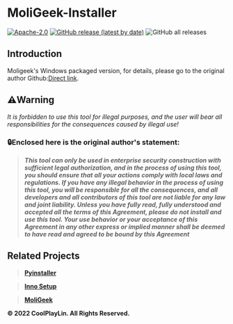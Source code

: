 # MoliGeek-Installer

[![Apache-2.0](https://img.shields.io/badge/License-Apache%20License%202.0-blue)](https://choosealicense.com/licenses/apache-2.0/)
[![GitHub release (latest by date)](https://img.shields.io/github/v/release/CoolPlayLin/MoliGeek-Installer)](https://github.com/CoolPlayLin/MoliGeek-Installer/releases/latest/)
![GitHub all releases](https://img.shields.io/github/downloads/CoolPlayLin/MoliGeek-Installer/total)

## **Introduction**

Moligeek's Windows packaged version, for details, please go to the original author Github:[Direct link](https://github.com/CoolPlayLin/MoliGeek-Installer#related-projects).

## ⚠️**Warning**

*It is forbidden to use this tool for illegal purposes, and the user will bear all responsibilities for the consequences caused by illegal use!*

### 🔒**Enclosed here is the original author's statement:**

>***This tool can only be used in enterprise security construction with sufficient legal authorization, and in the process of using this tool, you should ensure that all your actions comply with local laws and regulations. If you have any illegal behavior in the process of using this tool, you will be responsible for all the consequences, and all developers and all contributors of this tool are not liable for any law and joint liability. Unless you have fully read, fully understood and accepted all the terms of this Agreement, please do not install and use this tool. Your use behavior or your acceptance of this Agreement in any other express or implied manner shall be deemed to have read and agreed to be bound by this Agreement***

## Related Projects

>**[Pyinstaller](https://github.com/pyinstaller/pyinstaller/)**

>**[Inno Setup](https://jrsoftware.org/files/istrans/)**

>**[MoliGeek](https://github.com/yourmoln/moligeek/)**

**© 2022 CoolPlayLin. All Rights Reserved.**